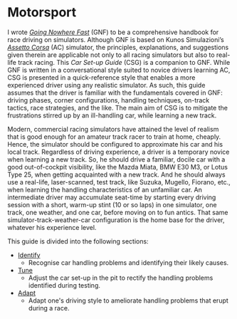 # Motorsport

I wrote *[Going Nowhere Fast](https://www.amazon.com/Going-Nowhere-Assetto-Corsa-2018-01-20-ebook/dp/B00NS918M4/ref=sr_1_1?dchild=1&keywords=amen+zwa&qid=1608072855&sr=8-1)* (GNF) to be a comprehensive handbook for race driving on simulators.  Although GNF is based on Kunos Simulazioni’s [*Assetto Corsa*](https://www.assettocorsa.net/home-ac/) (AC) simulator, the principles, explanations, and suggestions given therein are applicable not only to all racing simulators but also to real-life track racing.  This *Car Set-up Guide* (CSG) is a companion to GNF.  While GNF is written in a conversational style suited to novice drivers learning AC, CSG is presented in a quick-reference style that enables a more experienced driver using any realistic simulator.  As such, this guide assumes that the driver is familiar with the fundamentals covered in GNF:  driving phases, corner configurations, handling techniques, on-track tactics, race strategies, and the like.  The main aim of CSG is to mitigate the frustrations stirred up by an ill-handling car, while learning a new track.

Modern, commercial racing simulators have attained the level of realism that is good enough for an amateur track racer to train at home, cheaply. Hence, the simulator should be configured to approximate his car and his local track. Regardless of driving experience, a driver is a temporary novice when learning a new track. So, he should drive a familiar, docile car with a good out-of-cockpit visibility, like the Mazda Miata, BMW E30 M3, or Lotus Type 25, when getting acquainted with a new track. And he should always use a real-life, laser-scanned, test track, like Suzuka, Mugello, Fiorano, etc., when learning the handling characteristics of an unfamiliar car. An intermediate driver may accumulate seat-time by starting every driving session with a short, warm-up stint (10 or so laps) in one simulator, one track, one weather, and one car, before moving on to fun antics. That same simulator-track-weather-car configuration is the home base for the driver, whatever his experience level.

This guide is divided into the following sections:

- [Identify](identify.md)
  - Recognise car handling problems and identifying their likely causes.
- [Tune](tune.md)
  - Adjust the car set-up in the pit to rectify the handling problems identified during testing.
- [Adapt](adapt.md)
  - Adapt one's driving style to ameliorate handling problems that erupt during a race.